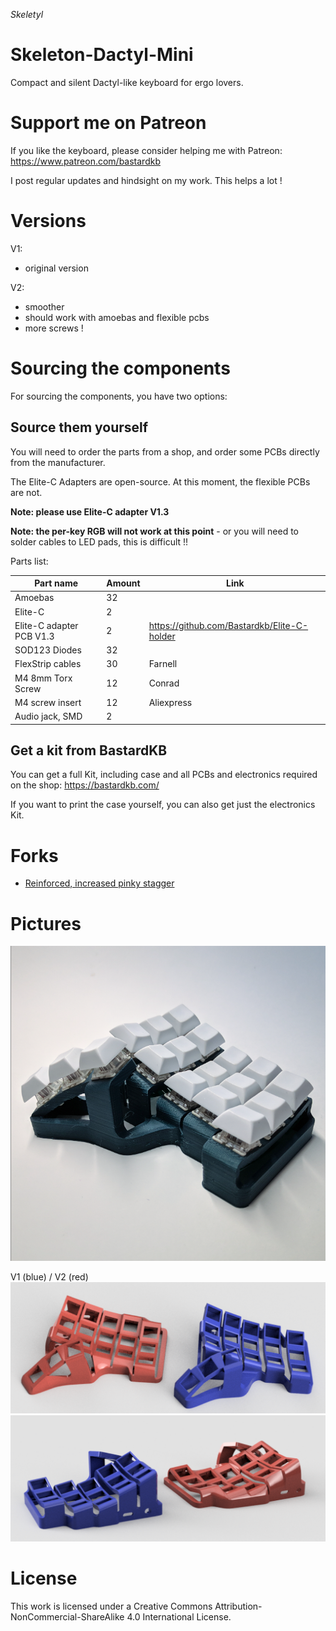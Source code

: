 *Skeletyl*

# Skeleton-Dactyl-Mini

Compact and silent Dactyl-like keyboard for ergo lovers.

# Support me on Patreon

If you like the keyboard, please consider helping me with Patreon: https://www.patreon.com/bastardkb

I post regular updates and hindsight on my work. This helps a lot !

# Versions

V1:

- original version

V2:

- smoother
- should work with amoebas and flexible pcbs
- more screws !

# Sourcing the components

For sourcing the components, you have two options:

## Source them yourself

You will need to order the parts from a shop, and order some PCBs directly from the manufacturer.

The Elite-C Adapters are open-source. At this moment, the flexible PCBs are not.

**Note: please use Elite-C adapter V1.3**

**Note: the per-key RGB will not work at this point** - or you will need to solder cables to LED pads, this is difficult !!

Parts list:

| Part name  | Amount |  Link |
| ------------- | ------------- | ------------- |
| Amoebas  | 32  | |
| Elite-C | 2  | |
| Elite-C adapter PCB V1.3 | 2  | https://github.com/Bastardkb/Elite-C-holder |
| SOD123 Diodes | 32  | |
| FlexStrip cables | 30  | Farnell |
| M4 8mm Torx Screw | 12  | Conrad |
| M4 screw insert | 12  | Aliexpress |
| Audio jack, SMD | 2  |  |

## Get a kit from BastardKB

You can get a full Kit, including case and all PCBs and electronics required on the shop:
https://bastardkb.com/


If you want to print the case yourself, you can also get just the electronics Kit.


# Forks

- [Reinforced, increased pinky stagger](https://github.com/dereknheiley/Skeleton-Dactyl-Mini)

# Pictures

![](pics/skel.png)

V1 (blue) / V2 (red)
![](pics/1.png)
![](pics/2.png)


# License 

This work is licensed under a Creative Commons Attribution-NonCommercial-ShareAlike 4.0 International License.
